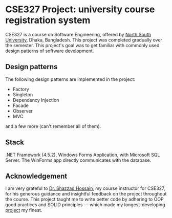 # CSE327 Project: university course registration system

CSE327 is a course on Software Engineering, offered by [North South University](http://www.northsouth.edu/), Dhaka, Bangladesh. This project was completed gradually over the semester. This project's goal was to get familiar with commonly used design patterns of software development.

## Design patterns

The following design patterns are implemented in the project:

- Factory
- Singleton
- Dependency Injection
- Facade
- Observer
- MVC

and a few more (can't remember all of them).

## Stack

.NET Framework (4.5.2), Windows Forms Application, with Microsoft SQL Server. The WinForms app directly communicates with the database.

## Acknowledgement

I am very grateful to [Dr. Shazzad Hossain](http://ece.northsouth.edu/people/shazzad-hosain/), my course instructor for CSE327, for his generous guidance and insightful feedback on the project throughout the course. This project taught me to write better code by adhering to OOP good practices and SOLID principles — which made my longest-developing [project](https://github.com/maacpiash/KonSchool) my finest.
